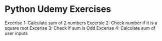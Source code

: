 # Python Udemy Exercises

Excerise 1: Calculate sum of 2 numbers
Excersie 2: Check number if it is a square root
Excerise 3: Check if sum is Odd
Excerise 4: Calculate sum of user inputs
